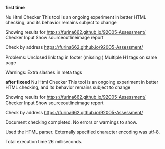 **first time**

Nu Html Checker
This tool is an ongoing experiment in better HTML checking, and its behavior remains subject to change

Showing results for https://furina662.github.io/92005-Assessment/
Checker Input
Show sourceoutlineimage report

Check by
address
https://furina662.github.io/92005-Assessment/

Problems:
Unclosed link tag in footer (missing </a>)
Multiple H1 tags on same page

Warnings:
Extra slashes in meta tags




**after fixeed**
Nu Html Checker
This tool is an ongoing experiment in better HTML checking, and its behavior remains subject to change

Showing results for https://furina662.github.io/92005-Assessment/
Checker Input
Show sourceoutlineimage report

Check by
address
https://furina662.github.io/92005-Assessment/

Document checking completed. No errors or warnings to show.

Used the HTML parser. Externally specified character encoding was utf-8.

Total execution time 26 milliseconds.
